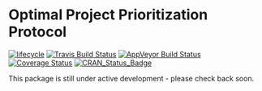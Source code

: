 
<!--- README.md is generated from README.Rmd. Please edit that file -->
Optimal Project Prioritization Protocol
=======================================

[![lifecycle](https://img.shields.io/badge/Lifecycle-experimental-orange.svg)](https://www.tidyverse.org/lifecycle/#experimental) [![Travis Build Status](https://img.shields.io/travis/prioritizr/optimalppp/master.svg?label=Linux%20%26%20Mac%20OSX)](https://travis-ci.org/prioritizr/optimalppp) [![AppVeyor Build Status](https://img.shields.io/appveyor/ci/jeffreyhanson/optimalppp/master.svg?label=Windows)](https://ci.appveyor.com/project/jeffreyhanson/optimalppp) [![Coverage Status](https://codecov.io/github/prioritizr/optimalppp/coverage.svg?branch=master)](https://codecov.io/github/prioritizr/optimalppp?branch=master) [![CRAN\_Status\_Badge](http://www.r-pkg.org/badges/version/optimalppp)](https://CRAN.R-project.org/package=optimalppp)

This package is still under active development - please check back soon.
